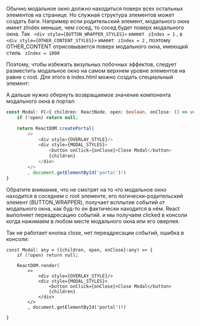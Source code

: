Обычно модальное окно должно находиться поверх всех остальных элементов на странице. Но служная структура элементов может создать баги.
Например если родительский элемент, модального окна имеет zIndex меньше, чем сосед, то сосед будет поверх модального окна.
Так ``` <div style={BUTTON_WRAPPER_STYLES}>```  имеет ``` zIndex = 1``` , а
 ``` <div style={OTHER_CONTENT_STYLES}>```  имеет ``` zIndex = 2``` , поэтому OTHER_CONTENT
отрисовывается поверх модального окна, имеющий стиль ``` zIndex = 1000```

Поэтому, чтобы избежать визульных побочных эффектов, следует разместить модальное окно на самом верхнем уровне элементов на равне с root.
Для этого в index.html можно создать специальный элемент: <div id="portal"></div>
А дальше нужно обернуть возвращаемое значение компонента модального окна в портал:
``` typescript jsx
const Modal: FC<{ children: ReactNode, open: boolean, onClose: () => void }> = ({children, open, onClose}) => {
    if (!open) return null;

    return ReactDOM.createPortal(
        <>
            <div style={OVERLAY_STYLE}/>
            <div style={MODAL_STYLES}>
                <button onClick={onClose}>Close Modal</button>
                {children}
            </div>
        </>
        , document.getElementById('portal')!)
}
```
Обратите внимание, что не смотрят на то что модальное окно находится в соседнем с root элементе, его логически-родительский элемент (BUTTON_WRAPPER), получает всплытие событий от модального окна, как буд-то он фактически находится в нём. React выполняет переадресацию событий. и мы получаем clicked в консоли когда нажимаем в любом месте модального окна или его оверлея.


Так не работает кнопка close, нет переадресации событий, ошибка в консоли:
```
const Modal: any = ({children, open, onClose}:any) => {
    if (!open) return null;

    ReactDOM.render(
        <>
            <div style={OVERLAY_STYLE}/>
            <div style={MODAL_STYLES}>
                <button onClick={onClose}>Close Modal</button>
                {children}
            </div>
        </>
        , document.getElementById('portal')!)

}
```
